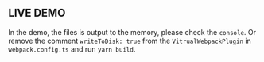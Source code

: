 ## LIVE DEMO

In the demo, the files is output to the memory, please check the `console`.
Or remove the comment `writeToDisk: true` from the `VitrualWebpackPlugin` in `webpack.config.ts` and run `yarn build`.

<stackblitz-live-demo height="800px" src="@dumlj-example/pretty-assets-tree-webpack-plugin"></stackblitz-live-demo>
